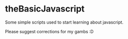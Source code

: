 # theBasicJavascript
Some simple scripts used to start learning about javascript.

Please suggest corrections for my gambs :D
